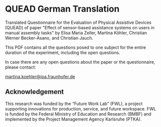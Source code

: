# QUEAD German Translation

Translated Questionnaire for the Evaluation of Physical Assistive Devices (QUEAD) of paper "Effect of sensor-based assistance systems on users in manual assembly tasks" by Elisa Maria Zeller, Martina Köhler, Christian Werner Becker-Asano, and Christian Jauch.

This PDF contains all the questions posed to one subject for the entire duration of the experiment, including the open questions. 

In case there are any open questions about the paper or the questionnaire, please contact:

martina.koehler@ipa.fraunhofer.de

## Acknowledgement
This research was funded by the “Future Work Lab” (FWL), a project supporting innovations for production, service, and future workspace. FWL is funded by the Federal Ministry of Education and Research (BMBF) and implemented by the Project Management Agency Karlsruhe (PTKA). 
